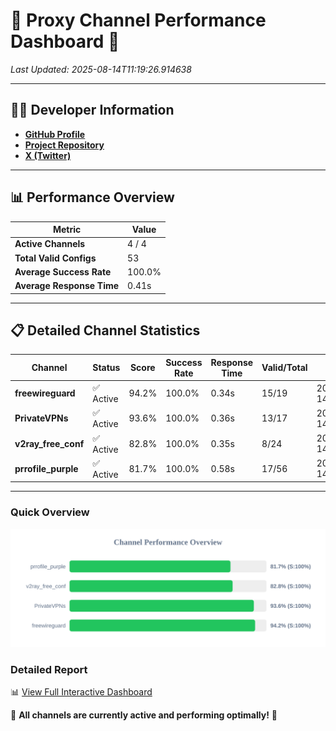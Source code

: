 # 🌟 Proxy Channel Performance Dashboard 🌟

_Last Updated: 2025-08-14T11:19:26.914638_

---

## 👩‍💻 Developer Information

- **[GitHub Profile](https://github.com/4n0nymou3)**  
- **[Project Repository](https://github.com/4n0nymou3/multi-proxy-config-fetcher)**  
- **[X (Twitter)](https://x.com/4n0nymou3)**  

---

## 📊 Performance Overview

| Metric                | Value       |
|-----------------------|-------------|
| **Active Channels**   | 4 / 4       |
| **Total Valid Configs** | 53          |
| **Average Success Rate** | 100.0%      |
| **Average Response Time** | 0.41s       |

---

## 📋 Detailed Channel Statistics

| Channel          | Status     | Score  | Success Rate | Response Time | Valid/Total | Last Success               |
|------------------|------------|--------|--------------|---------------|-------------|----------------------------|
| **freewireguard**  | ✅ Active  | 94.2%  | 100.0% | 0.34s         | 15/19       | 2025-08-14T11:19:26.912845 |
| **PrivateVPNs**  | ✅ Active  | 93.6%  | 100.0% | 0.36s         | 13/17       | 2025-08-14T11:19:26.544923 |
| **v2ray_free_conf**  | ✅ Active  | 82.8%  | 100.0% | 0.35s         | 8/24       | 2025-08-14T11:19:26.149162 |
| **prrofile_purple**  | ✅ Active  | 81.7%  | 100.0% | 0.58s         | 17/56       | 2025-08-14T11:19:25.718574 |

---

### Quick Overview
<div align="center">
  <a href="https://raw.githubusercontent.com/nullluser/NullRepo/refs/heads/main/assets/channel_stats_chart.svg">
    <img src="https://raw.githubusercontent.com/nullluser/NullRepo/refs/heads/main/assets/channel_stats_chart.svg" alt="Source Performance Statistics" width="800">
  </a>
</div>

### Detailed Report
📊 [View Full Interactive Dashboard](https://htmlpreview.github.io/?https://github.com/nullluser/NullRepo/blob/main/assets/performance_report.html)

🎉 **All channels are currently active and performing optimally!** 🎉
